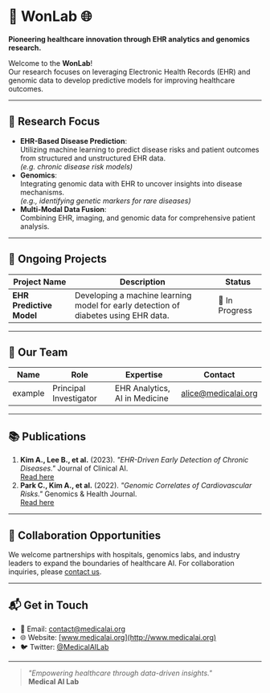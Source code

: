 # 🏥 WonLab 🌐  
**Pioneering healthcare innovation through EHR analytics and genomics research.**

Welcome to the **WonLab**!  
Our research focuses on leveraging Electronic Health Records (EHR) and genomic data to develop predictive models for improving healthcare outcomes. 

---

## 🧪 **Research Focus**
- **EHR-Based Disease Prediction**:  
  Utilizing machine learning to predict disease risks and patient outcomes from structured and unstructured EHR data.  
  *(e.g. chronic disease risk models)*  
- **Genomics**:  
  Integrating genomic data with EHR to uncover insights into disease mechanisms.  
  *(e.g., identifying genetic markers for rare diseases)*  
- **Multi-Modal Data Fusion**:  
  Combining EHR, imaging, and genomic data for comprehensive patient analysis.  

---

## 🚀 **Ongoing Projects**
| **Project Name**             | **Description**                                                 | **Status**  |
|-------------------------------|-----------------------------------------------------------------|-------------|
| **EHR Predictive Model**     | Developing a machine learning model for early detection of diabetes using EHR data. | 🚧 In Progress |


---

## 🌟 **Our Team**
| **Name**         | **Role**                     | **Expertise**              | **Contact**                 |
|-------------------|-----------------------------|----------------------------|-----------------------------|
| example     | Principal Investigator      | EHR Analytics, AI in Medicine | [alice@medicalai.org](mailto:alice@medicalai.org) |


---

## 📚 **Publications**
1. **Kim A., Lee B., et al.** (2023). *"EHR-Driven Early Detection of Chronic Diseases."* Journal of Clinical AI.  
   [Read here](https://doi.org/xxxxxx)  
2. **Park C., Kim A., et al.** (2022). *"Genomic Correlates of Cardiovascular Risks."* Genomics & Health Journal.  
   [Read here](https://doi.org/xxxxxx)  

---

## 🤝 **Collaboration Opportunities**
We welcome partnerships with hospitals, genomics labs, and industry leaders to expand the boundaries of healthcare AI. For collaboration inquiries, please [contact us](mailto:contact@medicalai.org).

---

## 📬 **Get in Touch**
- 📧 Email: [contact@medicalai.org](mailto:contact@medicalai.org)  
- 🌐 Website: [www.medicalai.org](http://www.medicalai.org)  
- 🐦 Twitter: [@MedicalAILab](https://twitter.com/MedicalAILab)

---

> *"Empowering healthcare through data-driven insights."*  
**Medical AI Lab**
